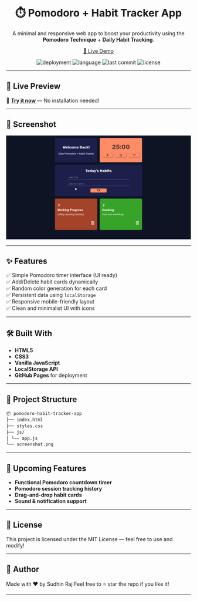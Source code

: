 <h1 align="center">⏱️ Pomodoro + Habit Tracker App</h1>

<p align="center">
  A minimal and responsive web app to boost your productivity using the <strong>Pomodoro Technique</strong> + <strong>Daily Habit Tracking</strong>.
</p>

<p align="center">
  <a href="https://rjsudhin.github.io/pomodoro-habit-tracker-app/" target="_blank">
    🔗 Live Demo
  </a>
</p>

<p align="center">
  <img src="https://img.shields.io/github/deployments/rjsudhin/pomodoro-habit-tracker-app/github-pages?label=Deployment&logo=github&color=brightgreen" alt="deployment" />
  <img src="https://img.shields.io/github/languages/top/rjsudhin/pomodoro-habit-tracker-app?color=blue&logo=javascript" alt="language" />
  <img src="https://img.shields.io/github/last-commit/rjsudhin/pomodoro-habit-tracker-app?color=yellow" alt="last commit" />
  <img src="https://img.shields.io/github/license/rjsudhin/pomodoro-habit-tracker-app?color=orange" alt="license" />
</p>

---

## 🚀 Live Preview

🔗 **[Try it now](https://rjsudhin.github.io/pomodoro-habit-tracker-app/)** — No installation needed!

---

## 📸 Screenshot

![App Screenshot](./images/pomodoro-app.png)


---

## ✨ Features

✅ Simple Pomodoro timer interface (UI ready)  
✅ Add/Delete habit cards dynamically  
✅ Random color generation for each card  
✅ Persistent data using `localStorage`  
✅ Responsive mobile-friendly layout  
✅ Clean and minimalist UI with icons

---

## 🛠️ Built With

- **HTML5**
- **CSS3**
- **Vanilla JavaScript**
- **LocalStorage API**
- **GitHub Pages** for deployment

---

## 📁 Project Structure
```bash
📦 pomodoro-habit-tracker-app
├── index.html
├── styles.css
├── js/
│ └── app.js
└── screenshot.png
```

---

## 🧠 Upcoming Features

- **Functional Pomodoro countdown timer**
- **Pomodoro session tracking history**
- **Drag-and-drop habit cards**
- **Sound & notification support**

---

## 📄 License
This project is licensed under the MIT License — feel free to use and modify!

---

## 🙌 Author

Made with ❤️ by Sudhin Raj
Feel free to ⭐ star the repo if you like it!

---